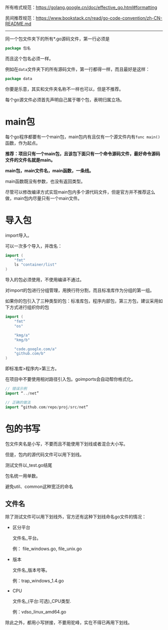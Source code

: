 所有格式规范：https://golang.google.cn/doc/effective_go.html#formatting

民间推荐规范：https://www.bookstack.cn/read/go-code-convention/zh-CN-README.md

---



同一个包文件夹下的所有*.go源码文件，第一行必须是

``` GO
package 包名
```

而且这个包名必须一样。

例如在`data`文件夹下的所有源码文件，第一行都得一样，而且最好是这样：

``` go
package data
```

你要是乐意，其实和文件夹名称不一样也可以，但是不推荐。

每个go源文件必须首先声明自己属于哪个包，表明归属立场。

# main包

每个go程序都要有一个main包，main包内有且仅有一个源文件内有`func main()`函数，作为起点。

**推荐：项目只有一个main包，且该包下面只有一个命令源码文件，最好命令源码文件的文件名就是main。**

**main包，main文件名，main函数，一条线。**

main函数既没有参数，也没有返回类型。

尽管可以修改编译方式实现main包内多个源代码文件，但是官方并不推荐这么做，main包内尽量只有一个main文件。

# 导入包

import导入。

可以一次多个导入，并改名：

``` GO
import (
	"fmt"
    ls "container/list"
)
```

导入的包必须使用，不使用编译不通过。

对import的包进行分组管理，用换行符分割，而且标准库作为分组的第一组。

如果你的包引入了三种类型的包：标准库包，程序内部包，第三方包，建议采用如下方式进行组织你的包

``` GO
import (
    "fmt"
    "os"

    "kmg/a"
    "kmg/b"

    "code.google.com/a"
    "github.com/b"
)
```

即标准库>程序内>第三方。

在项目中不要使用相对路径引入包。goimports会自动帮你格式化。

``` GO
// 错误示例
import “../net”

// 正确的做法
import “github.com/repo/proj/src/net”
```

# 包的书写

包文件夹名是小写，不要而且不能使用下划线或者混合大小写。 

但是，包内的源代码文件可以用下划线。

测试文件以_test.go结尾

包名统一用单数。

避免util、common这种宽泛的命名

## 文件名

除了测试文件可以用下划线外，官方还有这种下划线命名go文件的情况：

- 区分平台

    文件名_平台。

    例： file_windows.go, file_unix.go

- 版本

    文件名_版本号等。

    例：trap_windows_1.4.go

- CPU

    文件名_(平台:可选)_CPU类型.

    例：vdso_linux_amd64.go

除此之外，都用小写拼接，不要用驼峰，实在不得已再用下划线。